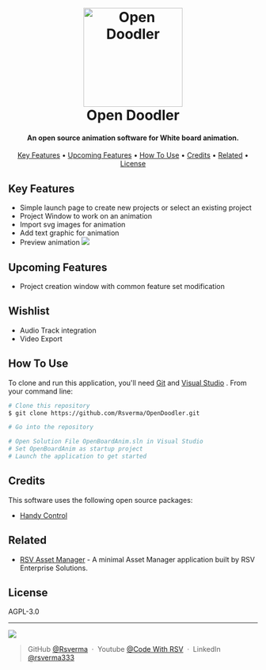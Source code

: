 <h1 align="center">
  <br>
  <img src="https://raw.githubusercontent.com/Rsverma/OpenDoodler/main/OpenBoardAnim/Resources/App.ico" alt="Open Doodler" width="200">
  <br>
  Open Doodler
  <br>
</h1>

<h4 align="center">An open source animation software for White board animation.</h4>

<p align="center">
  <a href="#key-features">Key Features</a> •
  <a href="#upcoming-features">Upcoming Features</a> •
  <a href="#how-to-use">How To Use</a> •
  <a href="#credits">Credits</a> •
  <a href="#related">Related</a> •
  <a href="#license">License</a>
</p>

## Key Features

* Simple launch page to create new projects or select an existing project
* Project Window to work on an animation
* Import svg images for animation
* Add text graphic for animation
* Preview animation
![](https://github.com/Rsverma/OpenDoodler/blob/main/OpenBoardAnim/Resources/Animation.gif)
## Upcoming Features
* Project creation window with common feature set modification

## Wishlist
* Audio Track integration
* Video Export

## How To Use

To clone and run this application, you'll need [Git](https://git-scm.com) and [Visual Studio](https://visualstudio.microsoft.com/) . From your command line:

```bash
# Clone this repository
$ git clone https://github.com/Rsverma/OpenDoodler.git

# Go into the repository

# Open Solution File OpenBoardAnim.sln in Visual Studio
# Set OpenBoardAnim as startup project
# Launch the application to get started
```

## Credits

This software uses the following open source packages:

- [Handy Control](https://github.com/HandyOrg/HandyControl)

## Related

- [RSV Asset Manager](https://github.com/Rsverma/RSVAssetManager) - A minimal Asset Manager application built by RSV Enterprise Solutions.

## License

AGPL-3.0 

---
<a href="mailto:rsverma333@gmail.com"><img src="https://img.shields.io/badge/gmail-%23DD0031.svg?&style=for-the-badge&logo=gmail&logoColor=white"/></a>
> GitHub [@Rsverma](https://github.com/Rsverma) &nbsp;&middot;&nbsp;
> Youtube [@Code With RSV](https://www.youtube.com/channel/UCHXfV0ENFtcM-rBEe3FyvAg) &nbsp;&middot;&nbsp;
> LinkedIn [@rsverma333](https://www.linkedin.com/in/rsverma333/)
